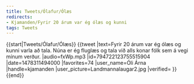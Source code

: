 ```yaml
---
title: Tweets/Ólafur/Ólæs
redirects:
- Kjamanden/Fyrir 20 árum var ég ólæs og kunni
tags: Tweets
---
```


{{start|Tweets/Ólafur/Ólæs}}
<level b2/>
{{tweet
|text=Fyrir 20 árum var ég ólæs og kunni varla að tala. Núna er ég fluglæs og tala við alls konar fólk sem á vegi mínum verður.
|audio=fxWp.mp3
|id=794722123755515904
|date=1478311494000
|favorites=74
|user_name=Óli Árna
|handle=kjamanden
|user_picture=Landmannalaugar2.jpg
|verified=
}}
{{end}}

